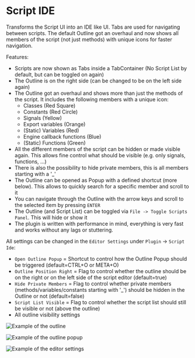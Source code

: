 # Script IDE

Transforms the Script UI into an IDE like UI. Tabs are used for navigating between scripts. The default Outline got an overhaul and now shows all members of the script (not just methods) with unique icons for faster navigation.

Features:
- Scripts are now shown as Tabs inside a TabContainer (No Script List by default, but can be toggled on again)
- The Outline is on the right side (can be changed to be on the left side again)
- The Outline got an overhaul and shows more than just the methods of the script. It includes the following members with a unique icon:
	- Classes (Red Square)
	- Constants (Red Circle)
	- Signals (Yellow)
	- Export variables (Orange)
	- (Static) Variables (Red)
	- Engine callback functions (Blue)
	- (Static) Functions (Green)
- All the different members of the script can be hidden or made visible again. This allows fine control what should be visible (e.g. only signals, functions, ...)
- There is also the possibility to hide private members, this is all members starting with a '_'
- The Outline can be opened as Popup with a defined shortcut (more below). This allows to quickly search for a specific member and scroll to it
- You can navigate through the Outline with the arrow keys and scroll to the selected item by pressing `ENTER`
- The Outline (and Script List) can be toggled via `File -> Toggle Scripts Panel`. This will hide or show it
- The plugin is written with performance in mind, everything is very fast and works without any lags or stuttering.

All settings can be changed in the `Editor Settings` under `Plugin` -> `Script Ide`:
- `Open Outline Popup` = Shortcut to control how the Outline Popup should be triggered (default=CTRL+O or META+O)
- `Outline Position Right` = Flag to control whether the outline should be on the right or on the left side of the script editor (default=true)
- `Hide Private Members` = Flag to control whether private members (methods/variables/constants starting with '_') should be hidden in the Outline or not (default=false)
- `Script List Visible` = Flag to control whether the script list should still be visible or not (above the outline)
- All outline visibility settings

![Example of the outline](https://github.com/godotengine/godot/assets/66004280/30d04924-ba53-415d-b796-92b2fc086ff9)

![Example of the outline popup](https://github.com/godotengine/godot/assets/66004280/cad0e00e-dbb6-4d3d-980b-c36da6af2cb8)

![Example of the editor settings](https://github.com/godotengine/godot/assets/66004280/9cec7454-1a38-428b-97cc-886d0ce415bb)

